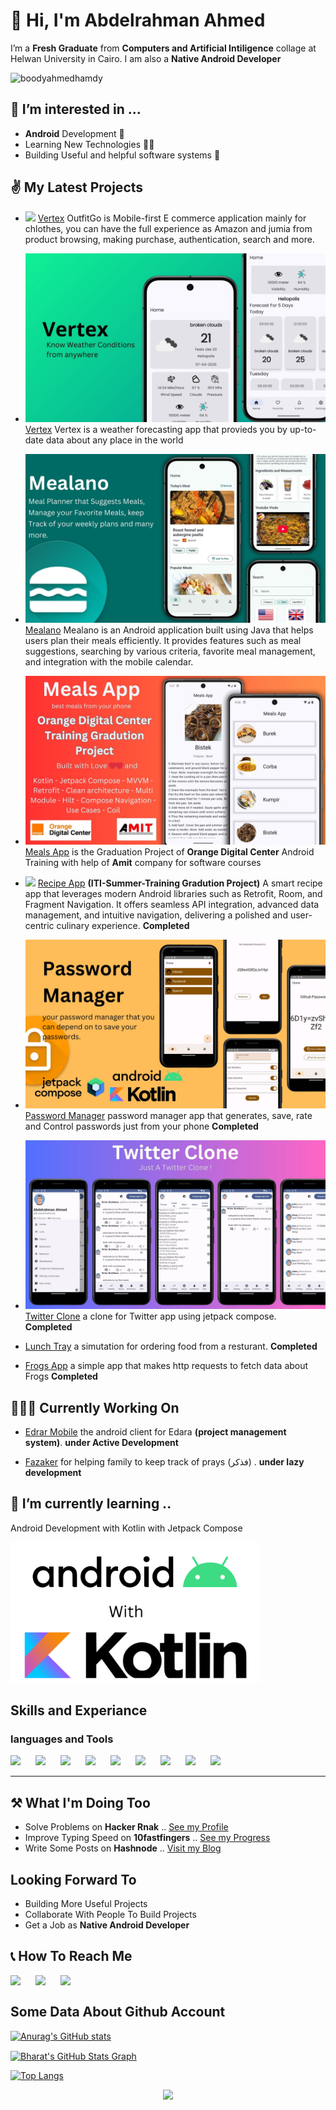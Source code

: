 <!-- <p align="left"> <img src="https://komarev.com/ghpvc/?username=boodyahmedhamdy&label=Profile%20views&color=0e75b6&style=flat" alt="boodyahmedhamdy" /> </p> -->

<!-- name and who i am start -->
# 👋 Hi, I'm Abdelrahman Ahmed
I’m a **Fresh Graduate** from **Computers and Artificial Intiligence** collage at Helwan University in Cairo. I am also a **Native Android Developer**
<!-- name and who i am end -->

<p align="left"> <img src="https://komarev.com/ghpvc/?username=boodyahmedhamdy&label=Profile%20views&color=0e75b6&style=flat" alt="boodyahmedhamdy" /> </p>


## 👀 I’m interested in ...
* **Android** Development 🤖
* Learning New Technologies 📓🏫
* Building Useful and helpful software systems 🔨

## ✌ My Latest Projects

- ![](https://github.com/OutfitGo/OutfitGo-Client/blob/main/media/screenshots/client/6.jpg?raw=true) [Vertex](https://github.com/OutfitGo/OutfitGo-Client) 
OutfitGo is Mobile-first E commerce application mainly for chlothes, you can have the full experience as Amazon and jumia from product browsing, making purchase, authentication, search and more.

- ![](https://raw.githubusercontent.com/Boodyahmedhamdy/Vertex/refs/heads/master/media/preview/1.jpg) [Vertex](https://github.com/Boodyahmedhamdy/Vertex) 
Vertex is a weather forecasting app that provieds you by up-to-date data about any place in the world

- ![](https://raw.githubusercontent.com/Boodyahmedhamdy/Mealano/refs/heads/master/media/finalMedia/1.jpg) [Mealano](https://github.com/Boodyahmedhamdy/Mealano) 
Mealano is an Android application built using Java that helps users plan their meals efficiently. It provides features such as meal suggestions, searching by various criteria, favorite meal management, and integration with the mobile calendar.

- ![](https://raw.githubusercontent.com/Boodyahmedhamdy/ODCAmitMealsApp/master/media/ODC-Meals-App.jpg) [Meals App](https://github.com/Boodyahmedhamdy/ODCAmitMealsApp) is the Graduation Project of **Orange Digital Center** Android Training with help of **Amit** company for 
software courses

- ![](https://raw.githubusercontent.com/ahmedtelbani/RecipeApp/dev/media/RecipeApp.jpg) [Recipe App](https://github.com/ahmedtelbani/RecipeApp) **(ITI-Summer-Training Gradution Project)** A smart recipe app that leverages modern Android libraries such as Retrofit, Room, and Fragment Navigation. It offers seamless API integration, advanced data management, and intuitive navigation, delivering a polished and user-centric culinary experience. **Completed**

- ![](https://github.com/Boodyahmedhamdy/PasswordManager/blob/master/media/preview/PasswordManagerImage.jpg?raw=true) [Password Manager](https://github.com/Boodyahmedhamdy/PasswordManager) password manager app that generates, save, rate and Control passwords just from your phone **Completed**

  
- ![](https://github.com/Boodyahmedhamdy/Twitter-Clone/raw/main/media/TwitterCloneImage.jpg) [Twitter Clone](https://github.com/Boodyahmedhamdy/Twitter-Clone) a clone for Twitter app using jetpack compose. **Completed**

- [Lunch Tray](https://github.com/Boodyahmedhamdy/lunchTray) a simutation for ordering food from a resturant. **Completed**
- [Frogs App](https://github.com/Boodyahmedhamdy/FrogsApp) a simple app that makes http requests to fetch data about Frogs **Completed**


## 👷🏼‍♂️ Currently Working On 

- [Edrar Mobile](https://github.com/Boodyahmedhamdy/EdaraMobile) the android client for Edara **(project management system)**. **under Active Development**

- [Fazaker](https://github.com/Boodyahmedhamdy/Fazaker) for helping family to keep track of prays (فذكر) . **under lazy development**

## 🌱 I’m currently learning ..

Android Development with Kotlin with Jetpack Compose

<p>
      <a display="block" href="https://github.com/Boodyahmedhamdy/Kotlin-Bootcamp" text-align="center">
        <img src="https://github.com/Boodyahmedhamdy/Boodyahmedhamdy/blob/main/courses-banners.png?raw=true" alt="kotlin repo image" width="400" display="block">
      </a>
  </p>



## Skills and Experiance

### languages and Tools
<img src="https://cdn-icons-png.flaticon.com/512/174/174836.png" width="40" align="left"> <!-- android -->

<img src="https://seeklogo.com/images/K/kotlin-logo-30C1970B05-seeklogo.com.png" width="40" align="left"> <!-- Kotlin -->

<img src="https://3.bp.blogspot.com/-VVp3WvJvl84/X0Vu6EjYqDI/AAAAAAAAPjU/ZOMKiUlgfg8ok8DY8Hc-ocOvGdB0z86AgCLcBGAsYHQ/s1600/jetpack%2Bcompose%2Bicon_RGB.png" width="40" align="left"> <!-- Jetpack compose -->


<img src="https://cdn-icons-png.flaticon.com/512/5968/5968282.png" width="40" align="left"> <!-- java -->

<img src="https://git-scm.com/images/logos/downloads/Git-Icon-1788C.png" width="40" align="left"> <!-- Git -->
<img src="https://cdn-icons-png.flaticon.com/512/1051/1051326.png" width="40" align="left"> <!-- Github -->

<img src="https://cdn-icons-png.flaticon.com/512/5968/5968350.png" width="40" align="left"> <!-- python -->

<img src="https://cdn-icons-png.flaticon.com/512/5968/5968313.png" width="40" align="left"> <!-- mySQL -->

<img src="https://seeklogo.com/images/J/javascript-js-logo-2949701702-seeklogo.com.png" width="40"> <!-- JS -->

<!-- 
### Work Or Training Experience 
* NOT YET 😋😋 -->
----
## ⚒ What I'm Doing Too 

* Solve Problems on **Hacker Rnak** .. [See my Profile](https://www.hackerrank.com/abdelrahmanahm15)
* Improve Typing Speed on **10fastfingers** .. [See my Progress](https://10fastfingers.com/user/2699764/)
* Write Some Posts on **Hashnode** .. [Visit my Blog](https://boodyahmedhamdy.hashnode.dev/)

## Looking Forward To

* Building More Useful Projects
* Collaborate With People To Build Projects
* Get a Job as **Native Android Developer**


## 📞 How To Reach Me 
<a href="https://twitter.com/BoodyAhmedHamdy" target="_blank"><img src="https://cdn.worldvectorlogo.com/logos/twitter-6.svg" width="40" align="left"/></a>
<a href="https://www.linkedin.com/in/abdelrahman-ahmed-a978ba205/" target="_blank"><img src="https://cdn.worldvectorlogo.com/logos/linkedin-icon-2.svg" width="40" align="left"/></a>
<a href="https://www.hackerrank.com/abdelrahmanahm15" target="_blank"><img src="https://cdn.worldvectorlogo.com/logos/hackerrank.svg" width="40" align="left"/></a>
<br>

## Some Data About Github Account

[![Anurag's GitHub stats](https://github-readme-stats.vercel.app/api?username=Boodyahmedhamdy&show_icons=true&hide=issues,contribs)](https://github.com/anuraghazra/github-readme-stats)

<a href="https://github.com/bindian0509/bindian0509">
  <img align="center" src="https://github-profile-summary-cards.vercel.app/api/cards/profile-details?username=boodyahmedhamdy&theme=gruvbox&hide_border=true)](https://github.com/m1-hisham" alt="Bharat's GitHub Stats Graph"/>
</a>


[![Top Langs](https://github-readme-stats.vercel.app/api/top-langs/?username=Boodyahmedhamdy)](https://github.com/anuraghazra/github-readme-stats)



<!-- strick badge start -->
<div align="center">
  <img width="800" src="https://github-readme-streak-stats.herokuapp.com?user=Boodyahmedhamdy&theme=buefy-dark"/>
</div>
<!-- strick badge end -->

